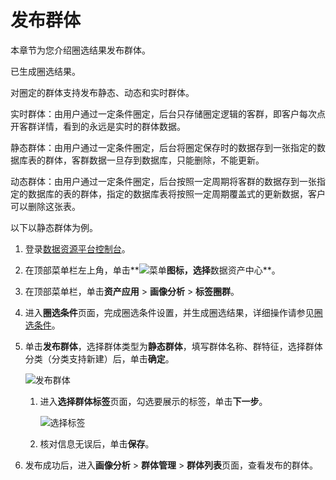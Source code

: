 # 发布群体

本章节为您介绍圈选结果发布群体。

已生成圈选结果。

对圈定的群体支持发布静态、动态和实时群体。

实时群体：由用户通过一定条件圈定，后台只存储圈定逻辑的客群，即客户每次点开客群详情，看到的永远是实时的群体数据。

静态群体：由用户通过一定条件圈定，后台将圈定保存时的数据存到一张指定的数据库表的群体，客群数据一旦存到数据库，只能删除，不能更新。

动态群体：由用户通过一定条件圈定，后台按照一定周期将客群的数据存到一张指定的数据库的表的群体，指定的数据库表将按照一定周期覆盖式的更新数据，客户可以删除这张表。

以下以静态群体为例。

1.  登录[数据资源平台控制台](https://dataq.console.aliyun.com)。

2.  在顶部菜单栏左上角，单击**![菜单](https://static-aliyun-doc.oss-accelerate.aliyuncs.com/assets/img/zh-CN/6504337061/p188771.png)**图标，选择**数据资产中心**。

3.  在顶部菜单栏，单击**资产应用** \> **画像分析** \> **标签圈群**。

4.  进入**圈选条件**页面，完成圈选条件设置，并生成圈选结果，详细操作请参见[圈选条件](/cn.zh-CN/用户指南/数据资产中心/资产应用/画像分析/标签圈群/圈选条件.md)。

5.  单击**发布群体**，选择群体类型为**静态群体**，填写群体名称、群特征，选择群体分类（分类支持新建）后，单击**确定**。

    ![发布群体](https://static-aliyun-doc.oss-accelerate.aliyuncs.com/assets/img/zh-CN/9617160161/p212048.png)

    1.  进入**选择群体标签**页面，勾选要展示的标签，单击**下一步**。

        ![选择标签](https://static-aliyun-doc.oss-accelerate.aliyuncs.com/assets/img/zh-CN/7903950161/p212046.png)

    2.  核对信息无误后，单击**保存**。

6.  发布成功后，进入**画像分析** \> **群体管理** \> **群体列表**页面，查看发布的群体。



